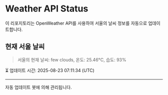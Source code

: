 
# Weather API Status

이 리포지토리는 OpenWeather API를 사용하여 서울의 날씨 정보를 자동으로 업데이트합니다.

## 현재 서울 날씨
> 서울의 현재 날씨: few clouds, 온도: 25.46°C, 습도: 93%

⏳ 업데이트 시간: 2025-08-23 07:11:34 (UTC)

---
자동 업데이트 봇에 의해 관리됩니다.
